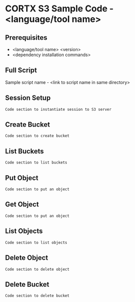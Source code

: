 CORTX S3 Sample Code - \<language/tool name\>
==============================

Prerequisites
---------------------
* \<language/tool name\> \<version\>
* \<dependency installation commands\>

Full Script
---------------------
Sample script name - \<link to script name in same directory\>

Session  Setup
---------------------
```Code section to instantiate session to S3 server```

Create Bucket
---------------------
```Code section to create bucket```

List Buckets
---------------------
```Code section to list buckets```

Put Object
---------------------
```Code section to put an object```

Get  Object
---------------------
```Code section to put an object```

List Objects
---------------------
```Code section to list objects```

Delete Object
---------------------
```Code section to delete object```

Delete Bucket
---------------------
```Code section to delete bucket```